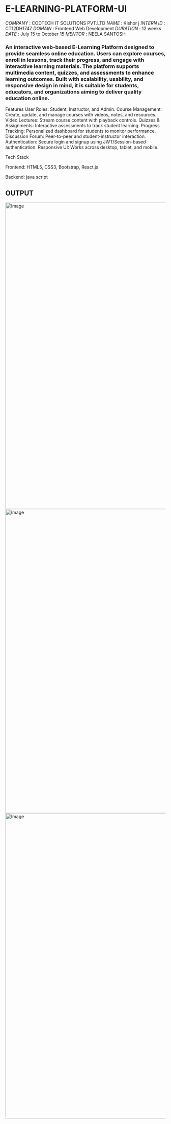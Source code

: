 # E-LEARNING-PLATFORM-UI

*COMPANY*  : CODTECH IT SOLUTIONS PVT.LTD 
*NAME*  : Kishor j
*INTERN ID*  : CT12DH1747
*DOMAIN* :  Frontend Web Development
*DURATION* : 12  weeks 
*DATE*  : July 15 to October 15
*MENTOR* : NEELA SANTOSH

### An interactive web-based E-Learning Platform designed to provide seamless online education. Users can explore courses, enroll in lessons, track their progress, and engage with interactive learning materials. The platform supports multimedia content, quizzes, and assessments to enhance learning outcomes. Built with scalability, usability, and responsive design in mind, it is suitable for students, educators, and organizations aiming to deliver quality education online. ###

 Features
User Roles: Student, Instructor, and Admin.
Course Management: Create, update, and manage courses with videos, notes, and resources.
Video Lectures: Stream course content with playback controls.
Quizzes & Assignments: Interactive assessments to track student learning.
Progress Tracking: Personalized dashboard for students to monitor performance.
Discussion Forum: Peer-to-peer and student-instructor interaction.
Authentication: Secure login and signup using JWT/Session-based authentication.
Responsive UI: Works across desktop, tablet, and mobile.

 Tech Stack

Frontend:
HTML5, CSS3, Bootstrap, React.js

Backend:
java script
 
## OUTPUT ##
<img width="1919" height="960" alt="Image" src="https://github.com/user-attachments/assets/5e131653-66b4-40ab-ab5b-2695b793257b" />
<img width="1919" height="953" alt="Image" src="https://github.com/user-attachments/assets/89bbd511-5a25-4997-9a7b-65606d09e3a9" />
<img width="1919" height="957" alt="Image" src="https://github.com/user-attachments/assets/e5f529d1-d0d2-4e42-b92c-dd823833fd73" />
